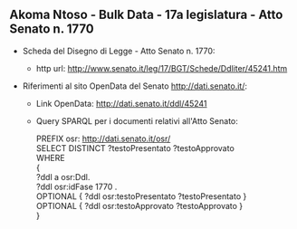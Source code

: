 ## Akoma Ntoso - Bulk Data - 17a legislatura - Atto Senato n. 1770 ##

* Scheda del Disegno di Legge - Atto Senato n. 1770:
	* http url: http://www.senato.it/leg/17/BGT/Schede/Ddliter/45241.htm

* Riferimenti al sito OpenData del Senato http://dati.senato.it/:
	* Link OpenData: http://dati.senato.it/ddl/45241
	* Query SPARQL per i documenti relativi all'Atto Senato:

        PREFIX osr: <http://dati.senato.it/osr/>  
		SELECT DISTINCT ?testoPresentato ?testoApprovato  
		WHERE  
		{  
		    ?ddl a osr:Ddl.  
		    ?ddl osr:idFase 1770 .  
		    OPTIONAL { ?ddl osr:testoPresentato ?testoPresentato }  
		    OPTIONAL { ?ddl osr:testoApprovato ?testoApprovato }  
		}
		